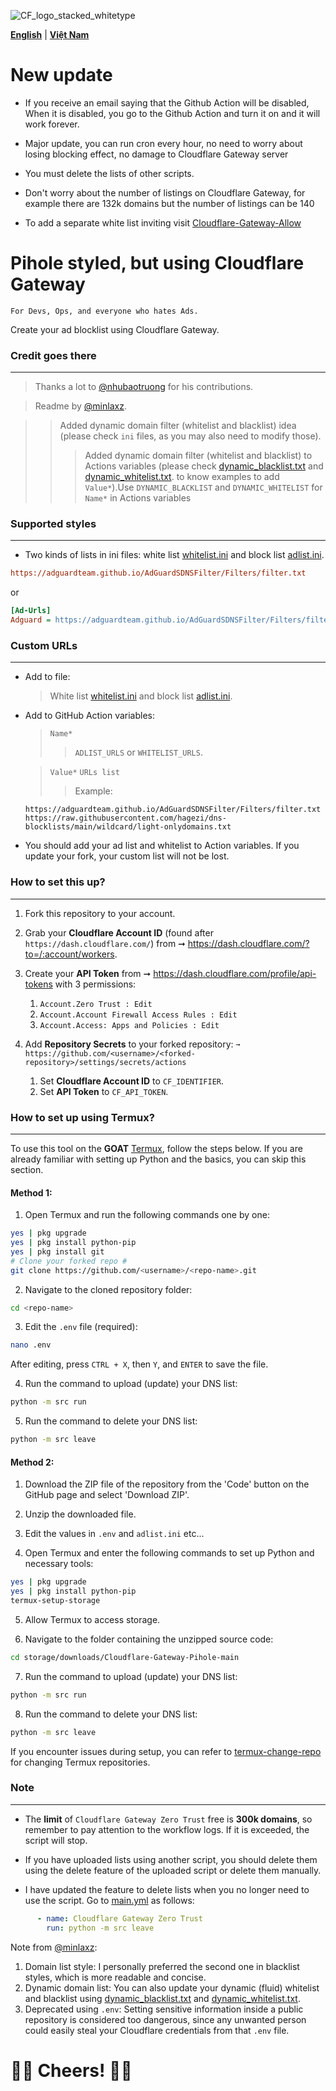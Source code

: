 ![CF_logo_stacked_whitetype](https://github.com/luxysiv/Cloudflare-Gateway-Pihole/assets/46205571/b8b7b12b-2fd8-4978-8e3c-2472a4167acb)

**[English](README.md)** | **[Việt Nam](docs/vi.md)**

# New update 

* If you receive an email saying that the Github Action will be disabled, When it is disabled, you go to the Github Action and turn it on and it will work forever. 

* Major update, you can run cron every hour, no need to worry about losing blocking effect, no damage to Cloudflare Gateway server 

* You must delete the lists of other scripts.

* Don't worry about the number of listings on Cloudflare Gateway, for example there are 132k domains but the number of listings can be 140

* To add a separate white list inviting visit [Cloudflare-Gateway-Allow](https://github.com/luxysiv/Cloudflare-Gateway-Allow)

# Pihole styled, but using Cloudflare Gateway
`For Devs, Ops, and everyone who hates Ads.`

Create your ad blocklist using Cloudflare Gateway.

### Credit goes there
---

> Thanks a lot to [@nhubaotruong](https://github.com/nhubaotruong) for his contributions.

> Readme by [@minlaxz](https://github.com/minlaxz).

>> Added dynamic domain filter (whitelist and blacklist) idea (please check `ini` files, as you may also need to modify those).
>>> Added dynamic domain filter (whitelist and blacklist) to Actions variables (please check [dynamic_blacklist.txt](./lists/dynamic_blacklist.txt) and [dynamic_whitelist.txt](./lists/dynamic_whitelist.txt). to know examples to add `Value*`).Use `DYNAMIC_BLACKLIST` and `DYNAMIC_WHITELIST` for `Name*` in Actions variables 

### Supported styles
---
* Two kinds of lists in ini files: white list [whitelist.ini](./lists/whitelist.ini) and block list [adlist.ini](./lists/adlist.ini).

```ini
https://adguardteam.github.io/AdGuardSDNSFilter/Filters/filter.txt
```
or
```ini
[Ad-Urls]
Adguard = https://adguardteam.github.io/AdGuardSDNSFilter/Filters/filter.txt
```

### Custom URLs
---
* Add to file:
  > White list [whitelist.ini](./lists/whitelist.ini) and block list [adlist.ini](./lists/adlist.ini).

* Add to GitHub Action variables:
  > `Name*`
  >> `ADLIST_URLS` or `WHITELIST_URLS`.

  > `Value*` `URLs list`
  >> Example:
  ```text
  https://adguardteam.github.io/AdGuardSDNSFilter/Filters/filter.txt
  https://raw.githubusercontent.com/hagezi/dns-blocklists/main/wildcard/light-onlydomains.txt
  ```

* You should add your ad list and whitelist to Action variables. If you update your fork, your custom list will not be lost.

### How to set this up?
---
1. Fork this repository to your account.
2. Grab your **Cloudflare Account ID** (found after `https://dash.cloudflare.com/`) from ➞ https://dash.cloudflare.com/?to=/:account/workers.
3. Create your **API Token** from ➞ https://dash.cloudflare.com/profile/api-tokens with 3 permissions:
   1. `Account.Zero Trust : Edit`
   2. `Account.Account Firewall Access Rules : Edit`
   3. `Account.Access: Apps and Policies : Edit`

4. Add **Repository Secrets** to your forked repository:
`➞ https://github.com/<username>/<forked-repository>/settings/secrets/actions`
   1. Set **Cloudflare Account ID** to `CF_IDENTIFIER`.
   2. Set **API Token** to `CF_API_TOKEN`.

### How to set up using Termux?
---

To use this tool on the **GOAT** [Termux](https://github.com/termux/termux-app/releases/latest), follow the steps below. If you are already familiar with setting up Python and the basics, you can skip this section.

#### Method 1:

1. Open Termux and run the following commands one by one:

```sh
yes | pkg upgrade
yes | pkg install python-pip
yes | pkg install git
# Clone your forked repo #
git clone https://github.com/<username>/<repo-name>.git
```

2. Navigate to the cloned repository folder:

```sh
cd <repo-name>
```

3. Edit the `.env` file (required):

```sh
nano .env
```

After editing, press `CTRL + X`, then `Y`, and `ENTER` to save the file.

4. Run the command to upload (update) your DNS list:

```sh
python -m src run
```

5. Run the command to delete your DNS list:

```sh
python -m src leave 
```

#### Method 2:

1. Download the ZIP file of the repository from the 'Code' button on the GitHub page and select 'Download ZIP'.

2. Unzip the downloaded file.

3. Edit the values in `.env` and `adlist.ini` etc...

4. Open Termux and enter the following commands to set up Python and necessary tools:

```sh
yes | pkg upgrade
yes | pkg install python-pip
termux-setup-storage
```

5. Allow Termux to access storage.

6. Navigate to the folder containing the unzipped source code:

```sh
cd storage/downloads/Cloudflare-Gateway-Pihole-main
```

7. Run the command to upload (update) your DNS list:

```sh
python -m src run
```
8. Run the command to delete your DNS list:

```sh
python -m src leave
```


If you encounter issues during setup, you can refer to [termux-change-repo](https://wiki.termux.com/wiki/Package_Management) for changing Termux repositories.

### Note
---
* The **limit** of `Cloudflare Gateway Zero Trust` free is **300k domains**, so remember to pay attention to the workflow logs. If it is exceeded, the script will stop.

* If you have uploaded lists using another script, you should delete them using the delete feature of the uploaded script or delete them manually.

* I have updated the feature to delete lists when you no longer need to use the script. Go to [main.yml](.github/workflows/main.yml) as follows:

```yml
      - name: Cloudflare Gateway Zero Trust 
        run: python -m src leave
```

Note from [@minlaxz](https://github.com/minlaxz):
1. Domain list style: I personally preferred the second one in blacklist styles, which is more readable and concise.
2. Dynamic domain list: You can also update your dynamic (fluid) whitelist and blacklist using [dynamic_blacklist.txt](./lists/dynamic_blacklist.txt) and [dynamic_whitelist.txt](./lists/dynamic_whitelist.txt).
3. Deprecated using `.env`: Setting sensitive information inside a public repository is considered too dangerous, since any unwanted person could easily steal your Cloudflare credentials from that `.env` file.

🥂🥂 Cheers! 🍻🍻
===
